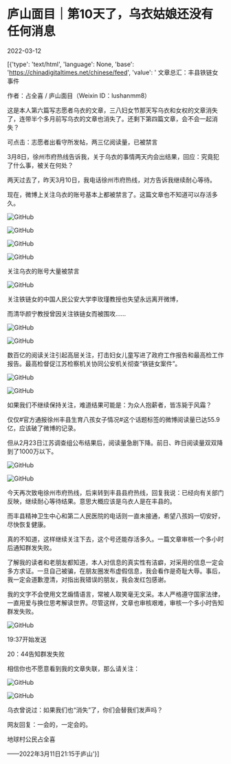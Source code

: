 # 庐山面目｜第10天了，乌衣姑娘还没有任何消息

2022-03-12

[{'type': 'text/html', 'language': None, 'base': 'https://chinadigitaltimes.net/chinese/feed', 'value': ' 文章总汇：丰县铁链女事件

作者：占全喜 / 庐山面目（Weixin ID：lushanmm8）

这是本人第六篇写志愿者乌衣的文章，三八妇女节那天写乌衣和女权的文章消失了，连带半个多月前写乌衣的文章也消失了。还剩下第四篇文章，会不会一起消失？

可点击：志愿者出看守所发帖，两三亿阅读量，已被禁言

3月8日，徐州市府热线告诉我，关于乌衣的事情两天内会出结果，回应：究竟犯了什么事，被关在何处？

两天过去了，昨天3月10日，我电话徐州市府热线，对方告诉我继续耐心等待。

现在，微博上关注乌衣的账号基本上都被禁言了。这篇文章也不知道可以存活多久。

![GitHub](https://chinadigitaltimes.net/chinese/files/2022/03/post-678115-622c4b90627b6.)

![GitHub](https://chinadigitaltimes.net/chinese/files/2022/03/post-678115-622c4b906e95d.)

![GitHub](https://chinadigitaltimes.net/chinese/files/2022/03/post-678115-622c4b907af38.)

![GitHub](https://chinadigitaltimes.net/chinese/files/2022/03/post-678115-622c4b9084c03.)

关注乌衣的账号大量被禁言

![GitHub](https://chinadigitaltimes.net/chinese/files/2022/03/post-678115-622c4b908d170.)

关注铁链女的中国人民公安大学李玫瑾教授也失望永远离开微博，

而清华颜宁教授曾因关注铁链女而被围攻&#8230;&#8230;

![GitHub](https://chinadigitaltimes.net/chinese/files/2022/03/post-678115-622c4b90999ec.)

![GitHub](https://chinadigitaltimes.net/chinese/files/2022/03/post-678115-622c4b90a6bcc.)

数百亿的阅读关注引起高层关注，打击妇女儿童写进了政府工作报告和最高检工作报告。最高检督促江苏检察机关协同公安机关彻查“铁链女案件”。

![GitHub](https://chinadigitaltimes.net/chinese/files/2022/03/post-678115-622c4b90af5af.)

![GitHub](https://chinadigitaltimes.net/chinese/files/2022/03/post-678115-622c4b90b7c04.)

如果我们不继续保持关注，难道结果可能是：为众人抱薪者，皆冻毙于风霜？

仅仅#官方通报徐州丰县生育八孩女子情况#这个话题标签的微博阅读量已达55.9亿，应该破了微博的记录。

但从2月23日江苏调查组公布结果后，阅读量急剧下降。前日、昨日阅读量双双降到了1000万以下。

![GitHub](https://chinadigitaltimes.net/chinese/files/2022/03/post-678115-622c4b90be585.)

![GitHub](https://chinadigitaltimes.net/chinese/files/2022/03/post-678115-622c4b90c6a51.)

今天再次致电徐州市府热线，后来转到丰县县府热线，回复我说：已经向有关部门反映，继续耐心等待结果。意思大概应该是乌衣人是在丰县的。

而丰县精神卫生中心和第二人民医院的电话则一直未接通，希望八孩妈一切安好，尽快恢复健康。

真的不知道，这样继续关注下去，这个号还能存活多久。一篇文章审核一个多小时后通知群发失败。

了解我的读者和老朋友都知道，本人对信息的真实性有洁癖，对采用的信息一定会多方求证。一旦自己被骗，在朋友圈发布虚假信息，我会看作是奇耻大辱。事后，我一定会道歉澄清，对指出我错误的朋友，我会发红包感谢。

我的文字不会使用文艺煽情语言，常被人取笑毫无文采。本人严格遵守国家法律，一直用爱与换位思考解读世界。尽管这样，文章也审核艰难，审核一个多小时告知群发失败。

![GitHub](https://chinadigitaltimes.net/chinese/files/2022/03/post-678115-622c4b90d0aca.)

19:37开始发送



20：44告知群发失败

相信你也不愿意看到我的文章失联，那么请关注：

![GitHub](https://chinadigitaltimes.net/chinese/files/2022/03/post-678115-622c4b90d767c.)

![GitHub](https://chinadigitaltimes.net/chinese/files/2022/03/post-678115-622c4b90de2e4.)

乌衣曾说过：如果我们也“消失”了，你们会替我们发声吗？

网友回复：一会的，一定会的。

地球村公民占全喜

——2022年3月11日21:15于庐山'}]